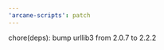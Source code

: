 ```yaml
---
'arcane-scripts': patch
---
```


<!-- markdownlint-disable MD041 -->chore(deps): bump urllib3 from 2.0.7 to 2.2.2
